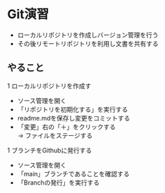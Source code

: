# Git演習

- ローカルリポジトリを作成しバージョン管理を行う
- その後リモートリポジトリを利用し文書を共有する

## やること

1 ローカルリポジトリを作成す

- ソース管理を開く
- 「リポジトリを初期化する」を実行する
- readme.mdを保存し変更をコミットする
- 「変更」右の「＋」をクリックする \
  → ファイルをステージする

1 ブランチをGithubに発行する

- ソース管理を開く
- 「main」ブランチであることを確認する
- 「Branchの発行」を実行する
